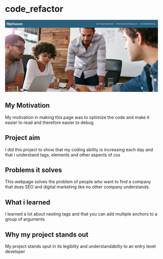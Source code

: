 # code_refactor

![Image of Horiseon landing page](./assets/images/ReadmeImage.png)

## My Motivation
My motivation in making this page was to optimize the code and make it easier to read and therefore easier to debug

## Project aim
I did this project to show that my coding ability is increasing each day and that i understand tags, elements and other aspects of css

## Problems it solves
This webpage solves the problem of people who want to find a company that does
SEO and digital marketing like no other company understands.

## What i learned
I learned a lot about nesting tags and that you can add multiple anchors to a group of arguments

## Why my project stands out
My project stands oput in its legibilty and understandabilty to an entry level developer